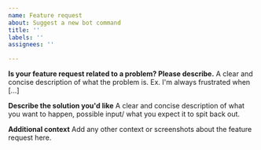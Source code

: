 ```yaml
---
name: Feature request
about: Suggest a new bot command
title: ''
labels: ''
assignees: ''

---
```


**Is your feature request related to a problem? Please describe.**
A clear and concise description of what the problem is. Ex. I'm always frustrated when [...]

**Describe the solution you'd like**
A clear and concise description of what you want to happen, possible input/ what you expect it to spit back out.

**Additional context**
Add any other context or screenshots about the feature request here.
